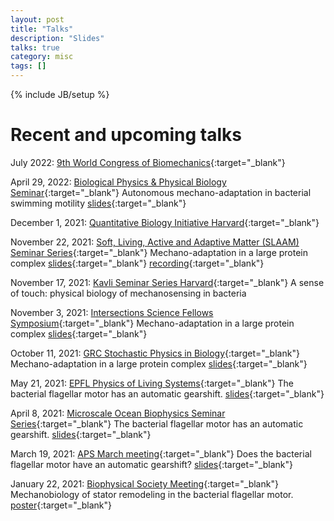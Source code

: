 ```yaml
---
layout: post
title: "Talks"
description: "Slides"
talks: true
category: misc
tags: []
---
```

{% include JB/setup %}

# Recent and upcoming talks
July 2022: [9th World Congress of Biomechanics](https://www.wcb2022.com/){:target="_blank"}

April 29, 2022: [Biological Physics & Physical Biology Seminar](https://sites.google.com/view/bppb-seminar){:target="_blank"} Autonomous mechano-adaptation in bacterial swimming motility [slides](https://wadhwalab.com/slides/17-bppb/#/){:target="_blank"} 

December 1, 2021: [Quantitative Biology Initiative Harvard](https://quantbio.harvard.edu/event-73){:target="_blank"}

November 22, 2021: [Soft, Living, Active and Adaptive Matter (SLAAM) Seminar Series](https://physics.ucmerced.edu/slaam){:target="_blank"} Mechano-adaptation in a large protein complex [slides](https://wadhwalab.com/slides/6-SLAAM/){:target="_blank"} [recording](https://ucmerced.zoom.us/rec/play/-U33f4UM2ukwQmatBzK7yIYl2J1In2UyWAlvbK3okHuISlqUxkWUtXTf_ZjDUVXKN93UNuX62Pig7764.v0a99CGoj68zr85c?startTime=1637600526000&_x_zm_rtaid=2UijdKmmRdeFL9IdNYFCiA.1640632897255.aec78f62820afbf7c01dab653f5f2d6b&_x_zm_rhtaid=362){:target="_blank"} 

November 17, 2021: [Kavli Seminar Series Harvard](https://kavli.seas.harvard.edu/){:target="_blank"} A sense of touch: physical biology of mechanosensing in bacteria

November 3, 2021: [Intersections Science Fellows Symposium](https://www.intersectionssciencefellows.com/){:target="_blank"} Mechano-adaptation in a large protein complex [slides](https://wadhwalab.com/slides/5-intersections-symposium/){:target="_blank"} 

October 11, 2021: [GRC Stochastic Physics in Biology](https://www.grc.org/stochastic-physics-in-biology-conference/2021/){:target="_blank"}
Mechano-adaptation in a large protein complex [slides](https://wadhwalab.com/slides/4-grc-stochastic/){:target="_blank"}

May 21, 2021: [EPFL Physics of Living Systems](https://pols.epfl.ch/){:target="_blank"}
The bacterial flagellar motor has an automatic gearshift. [slides](https://wadhwalab.com/slides/3-epfl/){:target="_blank"}

April 8, 2021: [Microscale Ocean Biophysics Seminar Series](https://www.microscalemeeting.org/seminar-series.html){:target="_blank"}
The bacterial flagellar motor has an automatic gearshift. [slides](https://wadhwalab.com/slides/2-microscale-biophysics-2021){:target="_blank"}

March 19, 2021: [APS March meeting](https://march.aps.org/){:target="_blank"} Does the bacterial flagellar motor have an automatic gearshift? [slides](https://wadhwalab.com/slides/1-aps-march){:target="_blank"}

January 22, 2021: [Biophysical Society Meeting](https://www.biophysics.org/2021meeting#/){:target="_blank"} Mechanobiology of stator remodeling in the bacterial flagellar motor. [poster](/assets/pdfs/wadhwa-biophysical-poster.pdf){:target="_blank"}



